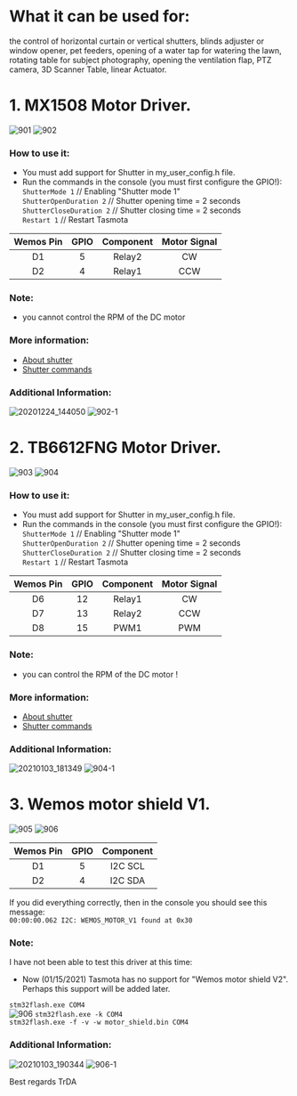 # What it can be used for: 
the control of horizontal curtain or vertical shutters, blinds adjuster or window opener, pet feeders, opening of a water tap for watering the lawn, rotating table for subject photography, opening the ventilation flap, PTZ camera, 3D Scanner Table, linear Actuator.

# 1. MX1508 Motor Driver.

![901](https://user-images.githubusercontent.com/56403720/103483573-3ec18f00-4df9-11eb-92f5-2e507bf39e81.jpg)
![902](https://user-images.githubusercontent.com/56403720/103483578-43864300-4df9-11eb-9c7e-61d11d40a433.jpg)

### How to use it:  
 - You must add support for Shutter in my_user_config.h file.
 - Run the commands in the console (you must first configure the GPIO!):  
    `ShutterMode 1`   // Enabling "Shutter mode 1"  
    `ShutterOpenDuration 2`   // Shutter opening time = 2 seconds  
    `ShutterCloseDuration 2`  // Shutter closing time = 2 seconds  
    `Restart 1`   // Restart Tasmota  

Wemos Pin|GPIO|Component|Motor Signal
:-:|:-:|:-:|:-:
D1|5|Relay2|CW
D2|4|Relay1|CCW

### Note:
 - you cannot control the RPM of the DC motor

### More information:
 - [About shutter](https://tasmota.github.io/docs/Blinds-and-Shutters/)
 - [Shutter commands](https://tasmota.github.io/docs/Commands/#shutters)

### Additional Information:
![20201224_144050](https://user-images.githubusercontent.com/56403720/103483767-97455c00-4dfa-11eb-8e41-f09199c64090.jpg)
![902-1](https://user-images.githubusercontent.com/56403720/103483770-9ca2a680-4dfa-11eb-937e-5be729167769.jpg)

# 2. TB6612FNG Motor Driver.
![903](https://user-images.githubusercontent.com/56403720/103484034-b04f0c80-4dfc-11eb-8e85-094c5e4c98e7.jpg)
![904](https://user-images.githubusercontent.com/56403720/103487136-2f9c0a80-4e14-11eb-8649-ef003193efce.jpg)

### How to use it:
 - You must add support for Shutter in my_user_config.h file.
 - Run the commands in the console (you must first configure the GPIO!):  
    `ShutterMode 1`   // Enabling "Shutter mode 1"  
    `ShutterOpenDuration 2`   // Shutter opening time = 2 seconds  
    `ShutterCloseDuration 2`  // Shutter closing time = 2 seconds  
    `Restart 1`   // Restart Tasmota  

Wemos Pin|GPIO|Component|Motor Signal
:-:|:-:|:-:|:-:
D6|12|Relay1|CW
D7|13|Relay2|CCW
D8|15|PWM1|PWM

### Note:
 - you can control the RPM of the DC motor !

### More information:
 - [About shutter](https://tasmota.github.io/docs/Blinds-and-Shutters/)
 - [Shutter commands](https://tasmota.github.io/docs/Commands/#shutters)

### Additional Information:
![20210103_181349](https://user-images.githubusercontent.com/56403720/103484117-6ca8d280-4dfd-11eb-9fb2-0092a9cf9b79.jpg)
![904-1](https://user-images.githubusercontent.com/56403720/103484119-70d4f000-4dfd-11eb-90f1-f206ba64f56e.jpg)

# 3. Wemos motor shield V1.
![905](https://user-images.githubusercontent.com/56403720/103484157-ab3e8d00-4dfd-11eb-994c-e4c4068083b8.jpg)
![906](https://user-images.githubusercontent.com/56403720/103484161-b1cd0480-4dfd-11eb-8d08-c48d5672a7b7.jpg)

Wemos Pin|GPIO|Component
:-:|:-:|:-:
D1|5|I2C SCL
D2|4|I2C SDA

If you did everything correctly, then in the console you should see this message:  
`00:00:00.062 I2C: WEMOS_MOTOR_V1 found at 0x30`

### Note:
I have not been able to test this driver at this time:
  - Now (01/15/2021) Tasmota has no support for "Wemos motor shield V2". Perhaps this support will be added later.


`stm32flash.exe COM4`  
![906](https://777.jpg)
`stm32flash.exe -k COM4`  
`stm32flash.exe -f -v -w motor_shield.bin COM4`  

### Additional Information:
![20210103_190344](https://user-images.githubusercontent.com/56403720/103484187-d5904a80-4dfd-11eb-9f21-dd90526ad8c4.jpg)
![906-1](https://user-images.githubusercontent.com/56403720/103484196-dcb75880-4dfd-11eb-834e-9016ecf6dfb4.jpg)

Best regards
TrDA
